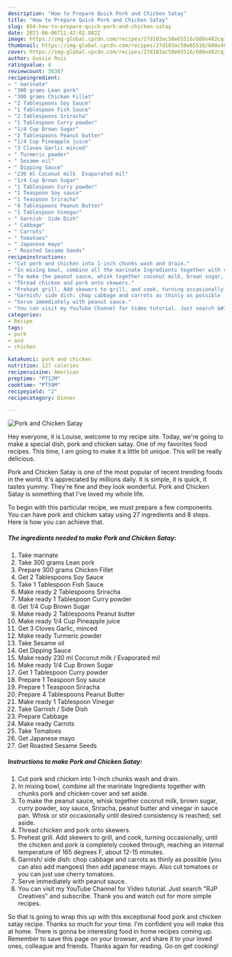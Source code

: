 ```yaml
---
description: "How to Prepare Quick Pork and Chicken Satay"
title: "How to Prepare Quick Pork and Chicken Satay"
slug: 664-how-to-prepare-quick-pork-and-chicken-satay
date: 2021-06-06T12:42:02.882Z
image: https://img-global.cpcdn.com/recipes/27d103ac58e65516/680x482cq70/pork-and-chicken-satay-recipe-main-photo.jpg
thumbnail: https://img-global.cpcdn.com/recipes/27d103ac58e65516/680x482cq70/pork-and-chicken-satay-recipe-main-photo.jpg
cover: https://img-global.cpcdn.com/recipes/27d103ac58e65516/680x482cq70/pork-and-chicken-satay-recipe-main-photo.jpg
author: Gussie Ruiz
ratingvalue: 4
reviewcount: 38307
recipeingredient:
- " marinate"
- "300 grams Lean pork"
- "300 grams Chicken Fillet"
- "2 Tablespoons Soy Sauce"
- "1 Tablespoon Fish Sauce"
- "2 Tablespoons Sriracha"
- "1 Tablespoon Curry powder"
- "1/4 Cup Brown Sugar"
- "2 Tablespoons Peanut butter"
- "1/4 Cup Pineapple juice"
- "3 Cloves Garlic minced"
- " Turmeric powder"
- " Sesame oil"
- " Dipping Sauce"
- "230 ml Coconut milk  Evaporated mil"
- "1/4 Cup Brown Sugar"
- "1 Tablespoon Curry powder"
- "1 Teaspoon Soy sauce"
- "1 Teaspoon Sriracha"
- "4 Tablespoons Peanut Butter"
- "1 Tablespoon Vinegar"
- " Garnish  Side Dish"
- " Cabbage"
- " Carrots"
- " Tomatoes"
- " Japanese mayo"
- " Roasted Sesame Seeds"
recipeinstructions:
- "Cut pork and chicken into 1-inch chunks wash and drain."
- "In mixing bowl, combine all the marinate Ingredients together with chunks pork and chicken cover and set aside."
- "To make the peanut sauce, whisk together coconut milk, brown sugar, curry powder, soy sauce, Sriracha, peanut butter and vinegar in sauce pan. Whisk or stir occasionally until desired consistency is reached; set aside."
- "Thread chicken and pork onto skewers."
- "Preheat grill. Add skewers to grill, and cook, turning occasionally, until the chicken and pork is completely cooked through, reaching an internal temperature of 165 degrees F, about 12-15 minutes."
- "Garnish/ side dish: chop cabbage and carrots as thinly as possible (you can also add mangoes) then add japanese mayo. Also cut tomatoes or you can just use cherry tomatoes."
- "Serve immediately with peanut sauce."
- "You can visit my YouTube Channel for Video tutorial. Just search &#34;RJP Creatives&#34; and subscribe. Thank you and watch out for more simple recipes."
categories:
- Recipe
tags:
- pork
- and
- chicken

katakunci: pork and chicken 
nutrition: 127 calories
recipecuisine: American
preptime: "PT12M"
cooktime: "PT59M"
recipeyield: "2"
recipecategory: Dinner

---
```



![Pork and Chicken Satay](https://img-global.cpcdn.com/recipes/27d103ac58e65516/680x482cq70/pork-and-chicken-satay-recipe-main-photo.jpg)

Hey everyone, it is Louise, welcome to my recipe site. Today, we're going to make a special dish, pork and chicken satay. One of my favorites food recipes. This time, I am going to make it a little bit unique. This will be really delicious.

Pork and Chicken Satay is one of the most popular of recent trending foods in the world. It's appreciated by millions daily. It is simple, it is quick, it tastes yummy. They're fine and they look wonderful. Pork and Chicken Satay is something that I've loved my whole life.




To begin with this particular recipe, we must prepare a few components. You can have pork and chicken satay using 27 ingredients and 8 steps. Here is how you can achieve that.

<!--inarticleads1-->

##### The ingredients needed to make Pork and Chicken Satay:

1. Take  marinate
1. Take 300 grams Lean pork
1. Prepare 300 grams Chicken Fillet
1. Get 2 Tablespoons Soy Sauce
1. Take 1 Tablespoon Fish Sauce
1. Make ready 2 Tablespoons Sriracha
1. Make ready 1 Tablespoon Curry powder
1. Get 1/4 Cup Brown Sugar
1. Make ready 2 Tablespoons Peanut butter
1. Make ready 1/4 Cup Pineapple juice
1. Get 3 Cloves Garlic, minced
1. Make ready  Turmeric powder
1. Take  Sesame oil
1. Get  Dipping Sauce
1. Make ready 230 ml Coconut milk / Evaporated mil
1. Make ready 1/4 Cup Brown Sugar
1. Get 1 Tablespoon Curry powder
1. Prepare 1 Teaspoon Soy sauce
1. Prepare 1 Teaspoon Sriracha
1. Prepare 4 Tablespoons Peanut Butter
1. Make ready 1 Tablespoon Vinegar
1. Take  Garnish / Side Dish
1. Prepare  Cabbage
1. Make ready  Carrots
1. Take  Tomatoes
1. Get  Japanese mayo
1. Get  Roasted Sesame Seeds




<!--inarticleads2-->

##### Instructions to make Pork and Chicken Satay:

1. Cut pork and chicken into 1-inch chunks wash and drain.
1. In mixing bowl, combine all the marinate Ingredients together with chunks pork and chicken cover and set aside.
1. To make the peanut sauce, whisk together coconut milk, brown sugar, curry powder, soy sauce, Sriracha, peanut butter and vinegar in sauce pan. Whisk or stir occasionally until desired consistency is reached; set aside.
1. Thread chicken and pork onto skewers.
1. Preheat grill. Add skewers to grill, and cook, turning occasionally, until the chicken and pork is completely cooked through, reaching an internal temperature of 165 degrees F, about 12-15 minutes.
1. Garnish/ side dish: chop cabbage and carrots as thinly as possible (you can also add mangoes) then add japanese mayo. Also cut tomatoes or you can just use cherry tomatoes.
1. Serve immediately with peanut sauce.
1. You can visit my YouTube Channel for Video tutorial. Just search &#34;RJP Creatives&#34; and subscribe. Thank you and watch out for more simple recipes.




So that is going to wrap this up with this exceptional food pork and chicken satay recipe. Thanks so much for your time. I'm confident you will make this at home. There is gonna be interesting food in home recipes coming up. Remember to save this page on your browser, and share it to your loved ones, colleague and friends. Thanks again for reading. Go on get cooking!
